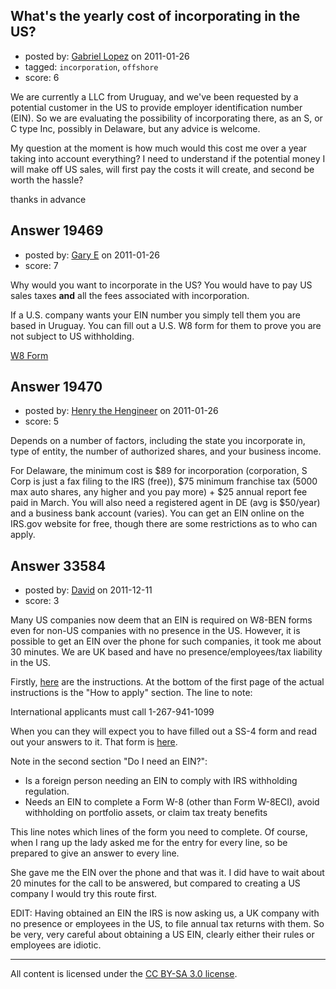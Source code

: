 ## What's the yearly cost of incorporating in the US?

- posted by: [Gabriel Lopez](https://stackexchange.com/users/-1/6862-gabriel-lopez) on 2011-01-26
- tagged: `incorporation`, `offshore`
- score: 6

We are currently a LLC from Uruguay, and we've been requested by a potential customer in the US to provide employer identification number (EIN). So we are evaluating the possibility of incorporating there, as an S, or C type Inc, possibly in Delaware, but any advice is welcome.

My question at the moment is how much would this cost me over a year taking into account everything? I need to understand if the potential money I will make off US sales, will first pay the costs it will create, and second be worth the hassle? 

thanks in advance


## Answer 19469

- posted by: [Gary E](https://stackexchange.com/users/-1/2587-gary-e) on 2011-01-26
- score: 7

<p>Why would you want to incorporate in the US? You would have to pay US sales taxes <strong>and</strong> all the fees associated with incorporation.</p>

<p>If a U.S. company wants your EIN number you simply tell them you are based in Uruguay. You can fill out a U.S. W8 form for them to prove you are not subject to US withholding.</p>

<p><a href="http://www.irs.gov/pub/irs-pdf/fw8ben.pdf">W8 Form</a></p>



## Answer 19470

- posted by: [Henry the Hengineer](https://stackexchange.com/users/-1/1692-henry-the-hengineer) on 2011-01-26
- score: 5

Depends on a number of factors, including the state you incorporate in, type of entity, the number of authorized shares, and your business income.

For Delaware, the minimum cost is $89 for incorporation (corporation, S Corp is just a fax filing to the IRS (free)), $75 minimum franchise tax (5000 max auto shares, any higher and you pay more) + $25 annual report fee paid in March. You will also need a registered agent in DE (avg is $50/year) and a business bank account (varies). You can get an EIN online on the IRS.gov website for free, though there are some restrictions as to who can apply.


## Answer 33584

- posted by: [David](https://stackexchange.com/users/-1/5460-david) on 2011-12-11
- score: 3

<p>Many US companies now deem that an EIN is required on W8-BEN forms even for non-US companies with no presence in the US. However, it is possible to get an EIN over the phone for such companies, it took me about 30 minutes. We are UK based and have no presence/employees/tax liability in the US.</p>

<p>Firstly, <a href="http://www.irs.gov/pub/irs-pdf/fss4.pdf" rel="nofollow">here</a> are the instructions. At the bottom of the first page of the actual instructions is the "How to apply" section. The line to note:</p>

<p>International applicants must call 1-267-941-1099</p>

<p>When you can they will expect you to have filled out a SS-4 form and read out your answers to it. That form is <a href="http://www.irs.gov/pub/irs-pdf/fss4.pdf" rel="nofollow">here</a>.</p>

<p>Note in the second section "Do I need an EIN?":</p>

<ul>
<li>Is a foreign person needing an EIN to comply with IRS withholding
regulation.</li>
<li>Needs an EIN to complete a Form W-8 (other than Form
W-8ECI), avoid withholding on portfolio assets, or claim tax treaty
benefits</li>
</ul>

<p>This line notes which lines of the form you need to complete. Of course, when I rang up the lady asked me for the entry for every line, so be prepared to give an answer to every line.</p>

<p>She gave me the EIN over the phone and that was it. I did have to wait about 20 minutes for the call to be answered, but compared to creating a US company I would try this route first.</p>

<p>EDIT: Having obtained an EIN the IRS is now asking us, a UK company with no presence or employees in the US, to file annual tax returns with them. So be very, very careful about obtaining a US EIN, clearly either their rules or employees are idiotic.</p>




---

All content is licensed under the [CC BY-SA 3.0 license](https://creativecommons.org/licenses/by-sa/3.0/).
